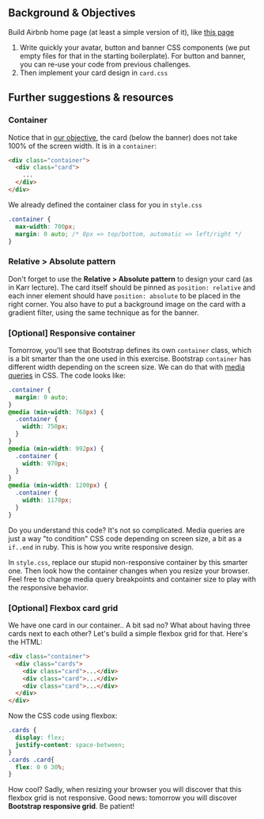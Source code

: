 ## Background & Objectives

Build Airbnb home page (at least a simple version of it), like [this page](http://lewagon.github.io/html-css-challenges/10-homepage-with-cards/)

1. Write quickly your avatar, button and banner CSS components (we put empty files for that in the starting boilerplate). For button and banner, you can re-use your code from previous challenges.
2. Then implement your card design in `card.css`

## Further suggestions & resources

### Container

Notice that in [our objective](http://lewagon.github.io/html-css-challenges/10-homepage-with-cards/), the card (below the banner) does not take 100% of the screen width. It is in a `container`:

```html
<div class="container">
  <div class="card">
    ...
  </div>
</div>
```

We already defined the container class for you in `style.css`

```css
.container {
  max-width: 700px;
  margin: 0 auto; /* 0px => top/bottom, automatic => left/right */
}
```

### Relative > Absolute pattern

Don't forget to use the **Relative > Absolute pattern** to design your card (as in Karr lecture). The card itself should be pinned as `position: relative` and each inner element should have `position: absolute` to be placed in the right corner. You also have to put a background image on the card with a gradient filter, using the same technique as for the banner.

### [Optional] Responsive container

Tomorrow, you'll see that Bootstrap defines its own `container` class, which is a bit smarter than the one used in this exercise. Bootstrap `container` has different width depending on the screen size. We can do that with [media queries](https://developer.mozilla.org/fr/docs/Web/CSS/Media_queries) in CSS. The code looks like:

```css
.container {
  margin: 0 auto;
}
@media (min-width: 768px) {
  .container {
    width: 750px;
  }
}
@media (min-width: 992px) {
  .container {
    width: 970px;
  }
}
@media (min-width: 1200px) {
  .container {
    width: 1170px;
  }
}
```

Do you understand this code? It's not so complicated. Media queries are just a way "to condition" CSS code depending on screen size, a bit as a `if..end` in ruby. This is how you write responsive design.

In `style.css`, replace our stupid non-responsive container by this smarter one. Then look how the container changes when you resize your browser. Feel free to change media query breakpoints and container size to play with the responsive behavior.

### [Optional] Flexbox card grid

We have one card in our container.. A bit sad no? What about having three cards next to each other? Let's build a simple flexbox grid for that. Here's the HTML:

```html
<div class="container">
  <div class="cards">
    <div class="card">...</div>
    <div class="card">...</div>
    <div class="card">...</div>
  </div>
</div>
```

Now the CSS code using flexbox:

```css
.cards {
  display: flex;
  justify-content: space-between;
}
.cards .card{
  flex: 0 0 30%;
}
```

How cool? Sadly, when resizing your browser you will discover that this flexbox grid is not responsive. Good news: tomorrow you will discover **Bootstrap responsive grid**. Be patient!
